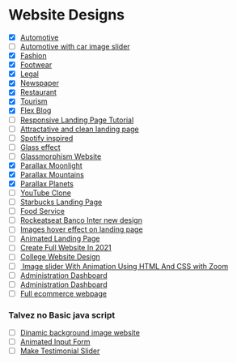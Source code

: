 # Website Designs

- [x] [Automotive](./automotive-design)
- [ ] [Automotive with car image slider](https://www.youtube.com/watch?v=DG_8z5FPsi8&list=PLPyP3A7jzgoUoaAIPyvgZFWZr04BbBgih&index=47)
- [x] [Fashion](./fashion-desgin)
- [x] [Footwear](./footwear-desgin)
- [x] [Legal](./legal-design)
- [x] [Newspaper](./newspaper-design)
- [x] [Restaurant](./restaurant-design)
- [x] [Tourism](./tourism-design)
- [x] [Flex Blog](./flax-blog)
- [ ] [Responsive Landing Page Tutorial](https://www.youtube.com/watch?v=K8BigvW7sZU)
- [ ] [Attractative and clean landing page](https://www.youtube.com/watch?v=zmun7JzWGPEs)
- [ ] [Spotify inspired](https://www.youtube.com/watch?v=RZ-Oe4_Ew7g)
- [ ] [Glass effect](https://www.youtube.com/watch?v=O7WbVj5apxU)
- [ ] [Glassmorphism Website](https://www.youtube.com/watch?v=zSg4_d6Qhzc&list=PLPyP3A7jzgoUoaAIPyvgZFWZr04BbBgih&index=50&t=3s)
- [x] [Parallax Moonlight](./moolight-parallax-design)
- [x] [Parallax Mountains](./mountains-parallax-design)
- [x] [Parallax Planets](./planets-parallax-design)
- [ ] [YouTube Clone](https://www.youtube.com/watch?v=rhPSo4_Tgi0)
- [ ] [Starbucks Landing Page](https://www.youtube.com/watch?v=91Q6RvKvd7o&list=PLPyP3A7jzgoUoaAIPyvgZFWZr04BbBgih&index=28)
- [ ] [Food Service](https://www.youtube.com/watch?v=ac5nmWOkBEY&list=PLPyP3A7jzgoUoaAIPyvgZFWZr04BbBgih&index=48)
- [ ] [Rockeatseat Banco Inter new design]()
- [ ] [Images hover effect on landing page](https://www.youtube.com/watch?v=Oa9LTDR9ugU&list=PLPyP3A7jzgoUoaAIPyvgZFWZr04BbBgih&index=5)
- [ ] [Animated Landing Page](https://www.youtube.com/watch?v=qXXknB5bePU&list=PLPyP3A7jzgoUoaAIPyvgZFWZr04BbBgih&index=3)
- [ ] [Create Full Website In 2021](https://www.youtube.com/watch?v=E38kxkgrEPY&list=PLPyP3A7jzgoUoaAIPyvgZFWZr04BbBgih&index=7)
- [ ] [College Website Design](https://www.youtube.com/watch?v=oYRda7UtuhA&t=0s)
- [ ] [ Image slider With Animation Using HTML And CSS with Zoom](https://www.youtube.com/watch?v=REOOucJcMU8&list=PLPyP3A7jzgoUoaAIPyvgZFWZr04BbBgih&index=16)
- [ ] [Administration Dashboard](https://www.youtube.com/watch?v=OJEQaVT45XA&list=PLPyP3A7jzgoUoaAIPyvgZFWZr04BbBgih&index=42)
- [ ] [Administration Dashboard](https://www.youtube.com/watch?v=3FJgGw_ESEc&list=PLPyP3A7jzgoUoaAIPyvgZFWZr04BbBgih&index=43)
- [ ] [Full ecommerce webpage](https://www.youtube.com/watch?v=z7I38dXlrUs&list=PLPyP3A7jzgoUoaAIPyvgZFWZr04BbBgih&index=44)

### Talvez no Basic java script
- [ ] [Dinamic background image website](https://www.youtube.com/watch?v=wYuQM7__D1M&list=PLPyP3A7jzgoUoaAIPyvgZFWZr04BbBgih&index=14)
- [ ] [Animated Input Form](https://www.youtube.com/watch?v=T76bbMVMX6M&list=PLPyP3A7jzgoUoaAIPyvgZFWZr04BbBgih&index=13)
- [ ] [Make Testimonial Slider](https://www.youtube.com/watch?v=fzgLWi40-2g&list=PLPyP3A7jzgoUoaAIPyvgZFWZr04BbBgih&index=15)
